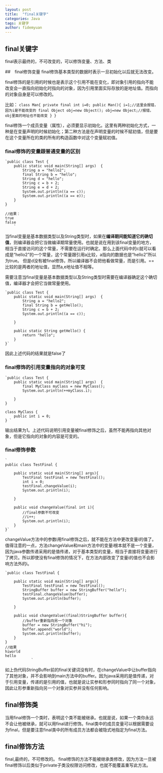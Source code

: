 ```yaml
---
layout: post
title:  "final关键字"
categories: Java
tags: 关键字
author: fidemyuan
---
```


## final关键字

final表示最终的，不可改变的，可以修饰变量、方法、类

##　final修饰变量
final修饰基本类型的数据时表示一旦初始化以后就无法改变。

final修饰的是引用的时候也是表示这个引用不能在变化，即对象引用的指向不能改变会一直指向初始化时指向的对象，因为引用里面实际存放的是地址值。而指向的对象自身是可以修改的。

比如：
	`class Man{
	private final int i=0;
	public Man(){
	i=1;//这里会报错，因为i是不能改变的
	final Object obj=new Object();
	obj=new Object;//报错，obj里面的地址也不能改变
	}
	}`

final修饰一个成员变量（属性），必须要显示初始化。这里有两种初始化方式，一种是在变量声明的时候初始化；第二种方法是在声明变量的时候不赋初值，但是要在这个变量所在的类的所有的构造函数中对这个变量赋初值。

### final修饰的变量跟普通变量的区别

	`public class Test {
	    public static void main(String[] args)  {
	        String a = "hello2"; 
	        final String b = "hello";
	        String d = "hello";
	        String c = b + 2; 
	        String e = d + 2;
	        System.out.println((a == c));
	        System.out.println((a == e));
	    }
	}

	//结果：
	true
	false
		`
当final变量是基本数据类型以及String类型时，如果在**编译期间能知道它的确切值**，则编译器会把它当做编译期常量使用。也就是说在用到该final变量的地方，相当于直接访问的这个常量，不需要在运行时确定。那么上面代码中的c就可以看成是“hello2”的一个常量，这个常量跟引用a比较，a指向的数据也是“hello2”所以为true。
但是d没有被final修饰，所以编译器不会把他看做常量，而是引用。==比较的是两者的地址值，显然a,e地址值不相等。


需要注意当final变量是基本数据类型以及String类型时需要在编译器确定这个确切值，编译器才会把它当做常量使用。
	
	`public class Test {
	    public static void main(String[] args)  {
	        String a = "hello2"; 
	        final String b = getHello();
	        String c = b + 2; 
	        System.out.println((a == c));
	 
	    }
	     
	    public static String getHello() {
	        return "hello";
	    }
	}`
因此上述代码的结果就是false了

### final修饰的引用变量指向的对象可变

	`public class Test { 
	    public static void main(String[] args)  { 
	        final MyClass myClass = new MyClass(); 
	        System.out.println(++myClass.i); 
	  
	    } 
	} 
	  
	class MyClass { 
	    public int i = 0; 
	} `

输出结果为1。上述代码说明引用变量被final修饰之后，虽然不能再指向其他对象，但是它指向的对象的内容是可变的。

### final修饰参数

	`
	public class TestFinal {
	    
	    public static void main(String[] args){
	        TestFinal testFinal = new TestFinal();
	        int i = 0;
	        testFinal.changeValue(i);
	        System.out.println(i);
	        
	    }
	    
	    public void changeValue(final int i){
	        //final参数不可改变
	        //i++;
	        System.out.println(i);
	    }
	}`
changeValue方法中的参数i用final修饰之后，就不能在方法中更改变量i的值了。值得注意的一点，方法changeValue和main方法中的变量i根本就不是一个变量，因为java参数传递采用的是值传递，对于基本类型的变量，相当于直接将变量进行了拷贝。所以即使没有final修饰的情况下，在方法内部改变了变量i的值也不会影响方法外的i。


	`public class TestFinal {
	    
	    public static void main(String[] args){
	        TestFinal testFinal = new TestFinal();
	        StringBuffer buffer = new StringBuffer("hello");
	        testFinal.changeValue(buffer);
	        System.out.println(buffer);
	        
	    }
	    
	    public void changeValue((final)StringBuffer buffer){
	        //buffer重新指向另一个对象
	        buffer = new StringBuffer("hi");
	        buffer.append("world");
	        System.out.println(buffer);
	    }
	}
	//结果
	hiworld
	hello
				`

如上伪代码StringBuffer前的final关键词没有时，在changeValue中让buffer指向了其他对象，并不会影响到main方法中的buffer。因为java采用的是值传递，对于引用变量，传递的是引用的值，也就是说让实参和形参同时指向了同一个对象，因此让形参重新指向另一个对象对实参并没有任何影响。

## final修饰类

  当用final修饰一个类时，表明这个类不能被继承。也就是说，如果一个类你永远不会让他被继承，就可以用final进行修饰。final类中的成员变量可以根据需要设为final，但是要注意final类中的所有成员方法都会被隐式地指定为final方法。

## final修饰方法

final,最终的，不可修改的。
final修饰的方法不能被继承类修改，因为方法一旦被final修饰以后类似于private子类没权限访问修改，也就不能覆盖重写此方法。
